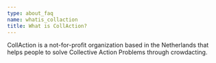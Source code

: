 ```yaml
---
type: about_faq
name: whatis_collaction
title: What is CollAction?
---
```

CollAction is a not-for-profit organization based in the Netherlands that helps people to solve Collective Action Problems through crowdacting.
